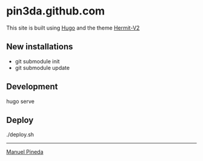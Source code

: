 pin3da.github.com
=================

This site is built using [Hugo](https://gohugo.io/) and the theme [Hermit-V2](https://themes.gohugo.io/themes/hermit-v2/)

## New installations

- git submodule init
- git submodule update

## Development

hugo serve

## Deploy

./deploy.sh

----

[Manuel Pineda](https://pin3da.github.io)
